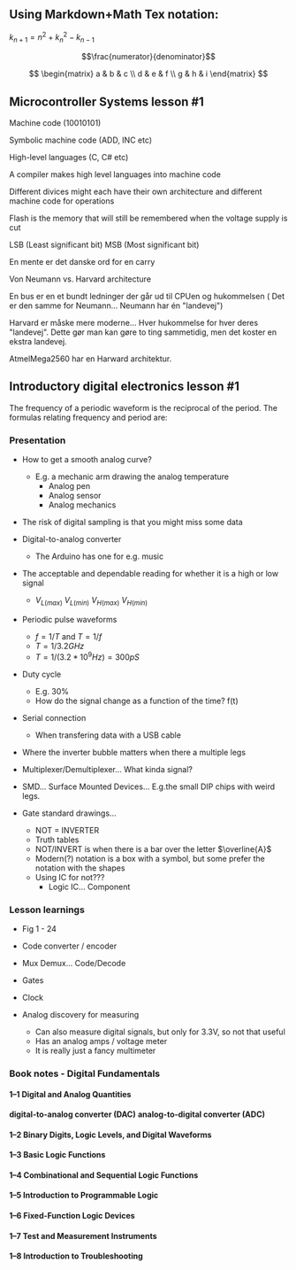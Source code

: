 
## Using Markdown+Math Tex notation:

$k_{n+1} = n^2 + k_n^2 - k_{n-1}$

$$\frac{numerator}{denominator}$$

$$
\begin{matrix}
  a & b & c \\
  d & e & f \\
  g & h & i
\end{matrix}
$$

## Microcontroller Systems lesson #1

Machine code (10010101)

Symbolic machine code (ADD, INC etc)

High-level languages (C, C# etc)

A compiler makes high level languages into machine code

Different divices might each have their own architecture and different machine code for operations

Flash is the memory that will still be remembered when the voltage supply is cut

LSB (Least significant bit)
MSB (Most significant bit)

En mente er det danske ord for en carry

Von Neumann vs. Harvard architecture

En bus er en et bundt ledninger der går ud til CPUen og hukommelsen ( Det er den samme for Neumann... Neumann har én "landevej")

Harvard er måske mere moderne... Hver hukommelse for hver deres "landevej". Dette gør man kan gøre to ting sammetidig, men det koster en ekstra landevej.

AtmelMega2560 har en Harward architektur.

## Introductory digital electronics lesson #1

The frequency of a periodic waveform is the reciprocal of the period. The formulas relating frequency and period are:


### Presentation

* How to get a smooth analog curve?
    * E.g. a mechanic arm drawing the analog temperature
        * Analog pen
        * Analog sensor
        * Analog mechanics
* The risk of digital sampling is that you might miss some data
* Digital-to-analog converter
    * The Arduino has one for e.g. music
* The acceptable and dependable reading for whether it is a high or low signal
    * $V_{L(max)}$ $V_{L(min)}$ $V_{H(max)}$ $V_{H(min)}$ 
* Periodic pulse waveforms
    * $f = 1/T$ and $T = 1/f$
    * $T = 1/3.2GHz$
    * $T = 1/(3.2 * 10^9 Hz) = 300pS$
* Duty cycle
    * E.g. 30%
    * How do the signal change as a function of the time? f(t)
* Serial connection
    * When transfering data with a USB cable
* Where the inverter bubble matters when there a multiple legs
* Multiplexer/Demultiplexer... What kinda signal?
* SMD... Surface Mounted Devices... E.g.the small DIP chips with weird legs.

* Gate standard drawings...
    * NOT = INVERTER
    * Truth tables
    * NOT/INVERT is when there is a bar over the letter $\overline{A}$
    * Modern(?) notation is a box with a symbol, but some prefer the notation with the shapes
    * Using IC for not???
        * Logic IC... Component


### Lesson learnings

* Fig 1 - 24
* Code converter / encoder
* Mux Demux... Code/Decode
* Gates
* Clock

* Analog discovery for measuring
    * Can also measure digital signals, but only for 3.3V, so not that useful
    * Has an analog amps / voltage meter
    * It is really just a fancy multimeter

### Book notes - Digital Fundamentals

#### 1–1 Digital and Analog Quantities 

**digital-to-analog converter (DAC)**
**analog-to-digital converter (ADC)**


#### 1–2 Binary Digits, Logic Levels, and Digital Waveforms


#### 1–3 Basic Logic Functions

#### 1–4 Combinational and Sequential Logic Functions

#### 1–5 Introduction to Programmable Logic
#### 1–6 Fixed-Function Logic Devices
#### 1–7 Test and Measurement Instruments
#### 1–8 Introduction to Troubleshooting
